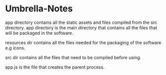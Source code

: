 # Umbrella-Notes

app directory contains all the static assets and files compiled from the src directory. app directory is the main directory that contains all the files that will be packaged in the software. 

resources dir contains all the files needed for the packaging of the software e.g icons.

src dir contains all the files that need to be compiled before using. 

app.js is the file that creates the parent process.

